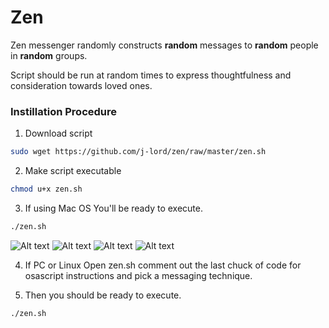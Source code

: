 # Zen
Zen messenger randomly constructs **random** messages to **random** people in **random** groups. 

Script should be run at random times to express thoughtfulness and consideration towards loved ones. 

### Instillation Procedure 

1. Download script
```bash 
sudo wget https://github.com/j-lord/zen/raw/master/zen.sh
````
2. Make script executable
```bash 
chmod u+x zen.sh
```
3. If using Mac OS
You'll be ready to execute.
```bash 
./zen.sh
```
![Alt text](/../screenshots/zenExample5.jpg?raw=true "Zen Example")
![Alt text](/../screenshots/zenExample2.jpg?raw=true "Zen Example")
![Alt text](/../screenshots/zenExample3.jpg?raw=true "Zen Example")
![Alt text](/../screenshots/zenExample4.jpg?raw=true "Zen Example")

4. If PC or Linux
Open zen.sh comment out the last chuck of code for osascript instructions and pick a messaging technique. 

5. Then you should be ready to execute.
```bash 
./zen.sh
```
